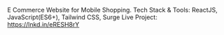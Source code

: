 E Commerce Website for Mobile Shopping.
Tech Stack & Tools: ReactJS, JavaScript(ES6+), Tailwind CSS, Surge
Live Project: https://lnkd.in/eRESH8rY
